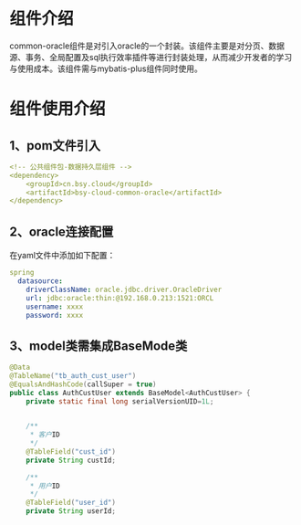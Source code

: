 # 组件介绍
common-oracle组件是对引入oracle的一个封装。该组件主要是对分页、数据源、事务、全局配置及sql执行效率插件等进行封装处理，从而减少开发者的学习与使用成本。该组件需与mybatis-plus组件同时使用。
# 组件使用介绍

## 1、pom文件引入
```yaml
<!-- 公共组件包-数据持久层组件 -->
<dependency>
    <groupId>cn.bsy.cloud</groupId>
    <artifactId>bsy-cloud-common-oracle</artifactId>
</dependency>
```
## 2、oracle连接配置
在yaml文件中添加如下配置：
```yaml
spring
  datasource:
    driverClassName: oracle.jdbc.driver.OracleDriver
    url: jdbc:oracle:thin:@192.168.0.213:1521:ORCL
    username: xxxx
    password: xxxx
```
## 3、model类需集成BaseMode类
```java
@Data
@TableName("tb_auth_cust_user")
@EqualsAndHashCode(callSuper = true)
public class AuthCustUser extends BaseModel<AuthCustUser> {
    private static final long serialVersionUID=1L;

        
    /**
     * 客户ID
     */
    @TableField("cust_id")
    private String custId;
        
    /**
     * 用户ID
     */
    @TableField("user_id")
    private String userId;
       
```
